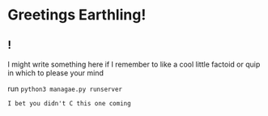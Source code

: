 # Greetings Earthling! 

## !

I might write something here if I remember to like a cool little factoid or quip in which to please your mind

run `python3 managae.py runserver`

```
I bet you didn't C this one coming
```
